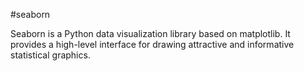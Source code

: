 #seaborn

Seaborn is a Python data visualization library based on matplotlib. It provides a high-level interface for drawing attractive and informative statistical graphics.
